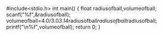 #include<stdio.h>
int main()
{
float radiusofball,volumeofball;
scanf("%f",&radiusofball);
volumeofball=4.0/3.0*3.14*radiusofball*radiusofball*radiusofball;
printf("\n%f",volumeofball);
return 0;
}
